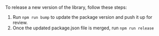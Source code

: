 To release a new version of the library, follow these steps:

1. Run `npm run bump` to update the package version and push it up for review.
2. Once the updated package.json file is merged, run `npm run release`
